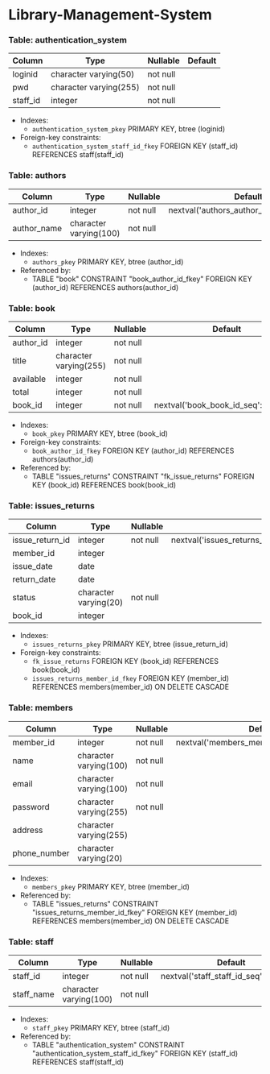 # Library-Management-System



### Table: authentication_system

| Column    | Type                   | Nullable | Default |
|-----------|------------------------|----------|---------|
| loginid   | character varying(50)  | not null |         |
| pwd       | character varying(255) | not null |         |
| staff_id  | integer                | not null |         |

- Indexes:
  - `authentication_system_pkey` PRIMARY KEY, btree (loginid)
- Foreign-key constraints:
  - `authentication_system_staff_id_fkey` FOREIGN KEY (staff_id) REFERENCES staff(staff_id)

### Table: authors

| Column       | Type                   | Nullable | Default                                   |
|--------------|------------------------|----------|-------------------------------------------|
| author_id    | integer                | not null | nextval('authors_author_id_seq'::regclass)|
| author_name  | character varying(100) | not null |                                           |

- Indexes:
  - `authors_pkey` PRIMARY KEY, btree (author_id)
- Referenced by:
  - TABLE "book" CONSTRAINT "book_author_id_fkey" FOREIGN KEY (author_id) REFERENCES authors(author_id)

### Table: book

| Column     | Type                   | Nullable | Default                                 |
|------------|------------------------|----------|-----------------------------------------|
| author_id  | integer                | not null |                                         |
| title      | character varying(255) | not null |                                         |
| available  | integer                | not null |                                         |
| total      | integer                | not null |                                         |
| book_id    | integer                | not null | nextval('book_book_id_seq'::regclass)   |

- Indexes:
  - `book_pkey` PRIMARY KEY, btree (book_id)
- Foreign-key constraints:
  - `book_author_id_fkey` FOREIGN KEY (author_id) REFERENCES authors(author_id)
- Referenced by:
  - TABLE "issues_returns" CONSTRAINT "fk_issue_returns" FOREIGN KEY (book_id) REFERENCES book(book_id)

### Table: issues_returns

| Column          | Type                   | Nullable | Default                                         |
|-----------------|------------------------|----------|-------------------------------------------------|
| issue_return_id | integer                | not null | nextval('issues_returns_issue_return_id_seq'::regclass) |
| member_id       | integer                |          |                                                 |
| issue_date      | date                   |          |                                                 |
| return_date     | date                   |          |                                                 |
| status          | character varying(20)  | not null |                                                 |
| book_id         | integer                |          |                                                 |

- Indexes:
  - `issues_returns_pkey` PRIMARY KEY, btree (issue_return_id)
- Foreign-key constraints:
  - `fk_issue_returns` FOREIGN KEY (book_id) REFERENCES book(book_id)
  - `issues_returns_member_id_fkey` FOREIGN KEY (member_id) REFERENCES members(member_id) ON DELETE CASCADE

### Table: members

| Column        | Type                   | Nullable | Default                                     |
|---------------|------------------------|----------|---------------------------------------------|
| member_id     | integer                | not null | nextval('members_member_id_seq'::regclass)  |
| name          | character varying(100) | not null |                                             |
| email         | character varying(100) | not null |                                             |
| password      | character varying(255) | not null |                                             |
| address       | character varying(255) |          |                                             |
| phone_number  | character varying(20)  |          |                                             |

- Indexes:
  - `members_pkey` PRIMARY KEY, btree (member_id)
- Referenced by:
  - TABLE "issues_returns" CONSTRAINT "issues_returns_member_id_fkey" FOREIGN KEY (member_id) REFERENCES members(member_id) ON DELETE CASCADE

### Table: staff

| Column       | Type                   | Nullable | Default                                    |
|--------------|------------------------|----------|--------------------------------------------|
| staff_id     | integer                | not null | nextval('staff_staff_id_seq'::regclass)    |
| staff_name   | character varying(100) | not null |                                            |

- Indexes:
  - `staff_pkey` PRIMARY KEY, btree (staff_id)
- Referenced by:
  - TABLE "authentication_system" CONSTRAINT "authentication_system_staff_id_fkey" FOREIGN KEY (staff_id) REFERENCES staff(staff_id)
